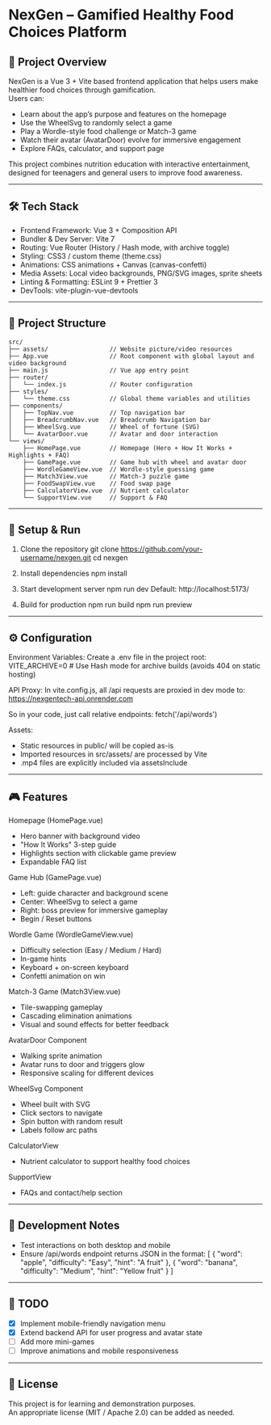 # NexGen – Gamified Healthy Food Choices Platform

## 📖 Project Overview
NexGen is a Vue 3 + Vite based frontend application that helps users make healthier food choices through gamification.  
Users can:
- Learn about the app’s purpose and features on the homepage
- Use the WheelSvg to randomly select a game
- Play a Wordle-style food challenge or Match-3 game
- Watch their avatar (AvatarDoor) evolve for immersive engagement
- Explore FAQs, calculator, and support page

This project combines nutrition education with interactive entertainment, designed for teenagers and general users to improve food awareness.

---

## 🛠 Tech Stack
- Frontend Framework: Vue 3 + Composition API
- Bundler & Dev Server: Vite 7
- Routing: Vue Router (History / Hash mode, with archive toggle)
- Styling: CSS3 / custom theme (theme.css)
- Animations: CSS animations + Canvas (canvas-confetti)
- Media Assets: Local video backgrounds, PNG/SVG images, sprite sheets
- Linting & Formatting: ESLint 9 + Prettier 3
- DevTools: vite-plugin-vue-devtools

---

## 📂 Project Structure
```
src/
├── assets/                 // Website picture/video resources
├── App.vue                 // Root component with global layout and video background
├── main.js                 // Vue app entry point
├── router/
│   └── index.js            // Router configuration
├── styles/
│   └── theme.css           // Global theme variables and utilities
├── components/
│   ├── TopNav.vue          // Top navigation bar
│   ├── BreadcrumbNav.vue   // Breadcrumb Navigation bar
│   ├── WheelSvg.vue        // Wheel of fortune (SVG)
│   └── AvatarDoor.vue      // Avatar and door interaction
└── views/
    ├── HomePage.vue        // Homepage (Hero + How It Works + Highlights + FAQ)
    ├── GamePage.vue        // Game hub with wheel and avatar door
    ├── WordleGameView.vue  // Wordle-style guessing game
    ├── Match3View.vue      // Match-3 puzzle game
    ├── FoodSwapView.vue    // Food swap page
    ├── CalculatorView.vue  // Nutrient calculator
    └── SupportView.vue     // Support & FAQ
```
---

## 🚀 Setup & Run

1. Clone the repository
   git clone https://github.com/your-username/nexgen.git
   cd nexgen

2. Install dependencies
   npm install

3. Start development server
   npm run dev
   Default: http://localhost:5173/

4. Build for production
   npm run build
   npm run preview

---

## ⚙️ Configuration

Environment Variables:
Create a .env file in the project root:
VITE_ARCHIVE=0   # Use Hash mode for archive builds (avoids 404 on static hosting)

API Proxy:
In vite.config.js, all /api requests are proxied in dev mode to:
https://nexgentech-api.onrender.com

So in your code, just call relative endpoints:
fetch('/api/words')

Assets:
- Static resources in public/ will be copied as-is
- Imported resources in src/assets/ are processed by Vite
- .mp4 files are explicitly included via assetsInclude

---

## 🎮 Features

Homepage (HomePage.vue)
- Hero banner with background video
- "How It Works" 3-step guide
- Highlights section with clickable game preview
- Expandable FAQ list

Game Hub (GamePage.vue)
- Left: guide character and background scene
- Center: WheelSvg to select a game
- Right: boss preview for immersive gameplay
- Begin / Reset buttons

Wordle Game (WordleGameView.vue)
- Difficulty selection (Easy / Medium / Hard)
- In-game hints
- Keyboard + on-screen keyboard
- Confetti animation on win

Match-3 Game (Match3View.vue)
- Tile-swapping gameplay
- Cascading elimination animations
- Visual and sound effects for better feedback

AvatarDoor Component
- Walking sprite animation
- Avatar runs to door and triggers glow
- Responsive scaling for different devices

WheelSvg Component
- Wheel built with SVG
- Click sectors to navigate
- Spin button with random result
- Labels follow arc paths

CalculatorView
- Nutrient calculator to support healthy food choices

SupportView
- FAQs and contact/help section

---

## 🧪 Development Notes
- Test interactions on both desktop and mobile
- Ensure /api/words endpoint returns JSON in the format:
  [
    { "word": "apple", "difficulty": "Easy", "hint": "A fruit" },
    { "word": "banana", "difficulty": "Medium", "hint": "Yellow fruit" }
  ]

---

## 📌 TODO
- [x] Implement mobile-friendly navigation menu
- [x] Extend backend API for user progress and avatar state
- [ ] Add more mini-games
- [ ] Improve animations and mobile responsiveness

---

## 📜 License
This project is for learning and demonstration purposes.  
An appropriate license (MIT / Apache 2.0) can be added as needed.
